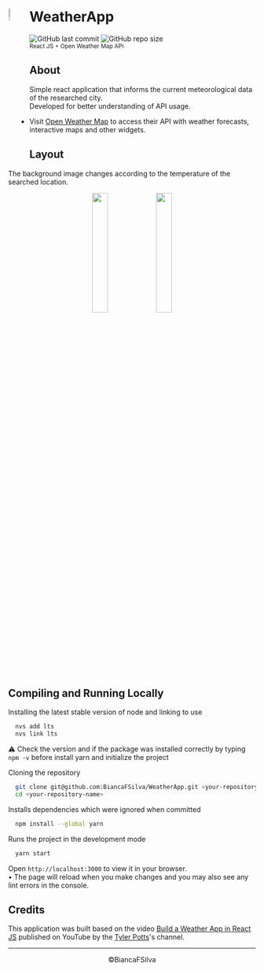 <div class="row">
    <img align="left" height="8%" src="https://openweathermap.org/themes/openweathermap/assets/vendor/owm/img/widgets/10d.png"></img>
    <h1> WeatherApp </h1>   
    <img alt="GitHub last commit" src="https://img.shields.io/github/last-commit/BiancaFSilva/WeatherApp">
    <img alt="GitHub repo size" src="https://img.shields.io/github/repo-size/BiancaFSilva/WeatherApp">
    <small> <br> React JS + Open Weather Map API </small>    
</div>

## About
<p> Simple react application that informs the current meteorological data of the researched city.
<br> Developed for better understanding of API usage. </p>

 - Visit [Open Weather Map](https://openweathermap.org) to access their API with weather forecasts, interactive maps and other widgets.

## Layout
The background image changes according to the temperature of the searched location. 
<p align="center"> 
    <img width="25%" src="https://user-images.githubusercontent.com/60801421/158704034-aa9813b9-56bb-4695-89ae-ee1eb7e0f1b1.png"></img> 
    <img width="25%" src="https://user-images.githubusercontent.com/60801421/158704220-cff493ce-de0d-4dfe-841e-25e721b85f24.png"></img>
</p>

## Compiling and Running Locally
Installing the latest stable version of node and linking to use
```sh
  nvs add lts
  nvs link lts
```

⚠ Check the version and if the package was installed correctly by typing `npm -v` before install yarn and initialize the project 

Cloning the repository 
```sh
  git clone git@github.com:BiancaFSilva/WeatherApp.git <your-repository-name>
  cd <your-repository-name>
```

Installs dependencies which were ignored when committed 
```sh
  npm install --global yarn
```

Runs the project in the development mode
```sh
  yarn start
```
Open `http://localhost:3000` to view it in your browser.\
• The page will reload when you make changes and you may also see any lint errors in the console.

## Credits
This application was built based on the video [Build a Weather App in React JS](https://youtu.be/GuA0_Z1llYU) published on YouTube by the [Tyler Potts](https://www.youtube.com/channel/UCBBGM84ZOs7z5jpTQAaZ_Hg)'s channel. 
  
---

<p align="center"> ©BiancaFSilva </p>
